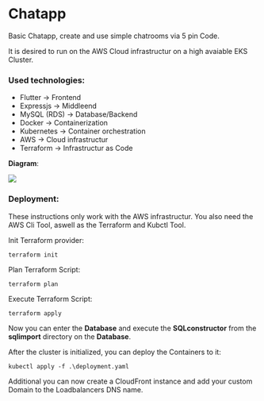 # Chatapp



Basic Chatapp, create and use simple chatrooms via 5 pin Code.

It is desired to run on the AWS Cloud infrastructur on a high avaiable EKS Cluster.

### Used technologies:

- Flutter 					→ Frontend
- Expressjs 			→ Middleend
- MySQL (RDS) 	→ Database/Backend
- Docker 				→ Containerization
- Kubernetes        → Container orchestration
- AWS 						→ Cloud infrastructur
- Terraform 			→ Infrastructur as Code

**Diagram**:

![](https://slabstatic.com/prod/uploads/8q5jdj6q/posts/images/MbbvMdIWtnYUGp-GazGy4A1p.png)

### Deployment:

These instructions only work with the AWS infrastructur. You also need the AWS Cli Tool, aswell as the Terraform and Kubctl Tool.

Init Terraform provider:

```
terraform init

```

Plan Terraform Script:

```
terraform plan

```

Execute Terraform Script:

```
terraform apply

```

Now you can enter the **Database** and execute the **SQLconstructor** from the **sqlimport** directory on the **Database**.

After the cluster is initialized, you can deploy the Containers to it:

```
kubectl apply -f .\deployment.yaml

```

Additional you can now create a CloudFront instance and add your custom Domain to the Loadbalancers DNS name.

